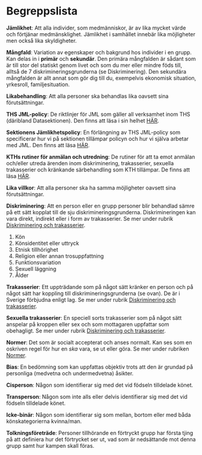 # Begreppslista

**Jämlikhet**: Att alla individer, som medmänniskor, är av lika mycket värde och förtjänar medmänsklighet. Jämlikhet i samhället innebär lika möjligheter men också lika skyldigheter.

**Mångfald**: Variation av egenskaper och bakgrund hos individer i en grupp. Kan delas in i **primär** och **sekundär**. Den primära mångfalden är sådant som är till stor del statiskt genom livet och som du mer eller mindre föds till, alltså de 7 diskrimineringsgrunderna (se Diskriminering). Den sekundära mångfalden är allt annat som gör dig till du, exempelvis ekonomisk situation, yrkesroll, familjesituation.

**Likabehandling**: Att alla personer ska behandlas lika oavsett sina förutsättningar.

**THS JML-policy**: De riktlinjer för JML som gäller all verksamhet inom THS (däribland Datasektionen). Den finns att läsa i sin helhet [HÄR](https://drive.google.com/drive/folders/1Yg90ggSuvpP_9858ByotplhSgR01l6aX).

**Sektionens Jämlikhetspolicy**: En förlängning av THS JML-policy som specificerar hur vi på sektionen tillämpar policyn och hur vi själva arbetar med JML. Den finns att läsa [HÄR](https://styrdokument.datasektionen.se/jamlikhetspolicy).

**KTHs rutiner för anmälan och utredning**: De rutiner för att ta emot anmälan och/eller utreda ärenden inom diskriminering, trakasserier, sexuella trakasserier och kränkande särbehandling som KTH tillämpar. De finns att läsa [HÄR](https://intra.kth.se/anstallning/diskriminering-och-k).

**Lika villkor**: Att alla personer ska ha samma möjligheter oavsett sina förutsättningar.

**Diskriminering**: Att en person eller en grupp personer blir behandlad sämre på ett sätt kopplat till de sju diskrimineringsgrunderna. Diskrimineringen kan vara direkt, indirekt eller i form av trakasserier. Se mer under rubrik [Diskriminering och trakasserier](https://datasektionen.se/jml/diskriminering-och-trakasserier).

1. Kön
2. Könsidentitet eller uttryck
3. Etnisk tillhörighet
4. Religion eller annan trosuppfattning
5. Funktionsvariation
6. Sexuell läggning
7. Ålder

**Trakasserier**: Ett uppträdande som på något sätt kränker en person och på något sätt har koppling till diskrimineringsgrunderna (se ovan). De är i Sverige förbjudna enligt lag. Se mer under rubrik [Diskriminering och trakasserier](https://datasektionen.se/jml/diskriminering-och-trakasserier).

**Sexuella trakasserier**: En speciell sorts trakasserier som på något sätt anspelar på kroppen eller sex och som mottagaren uppfattar som obehagligt. Se mer under rubrik [Diskriminering och trakasserier](https://datasektionen.se/jml/diskriminering-och-trakasserier).

**Normer**: Det som är socialt accepterat och anses normalt. Kan ses som en oskriven regel för hur en _ska_ vara, se ut eller göra. Se mer under rubriken [Normer](https://datasektionen.se/jml/anmalan-och-fragor/normer).

**Bias**: En bedömning som kan uppfattas objektiv trots att den är grundad på personliga (medvetna och undermedvetna) åsikter.

**Cisperson**: Någon som identifierar sig med det vid födseln tilldelade könet.

**Transperson**: Någon som inte alls eller delvis identifierar sig med det vid födseln tilldelade könet.

**Icke-binär**: Någon som identifierar sig som mellan, bortom eller med båda könskategorierna kvinna/man.

**Tolkningsföreträde**: Personer tillhörande en förtryckt grupp har första tjing på att definiera hur det förtrycket ser ut, vad som är nedsättande mot denna grupp samt hur kampen skall föras.